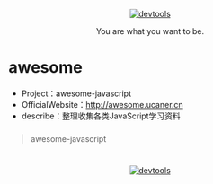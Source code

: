 <p align=center>
  <a href="https://github.com/Jasonandy/devtools">
    <img src="http://upload-images.jianshu.io/upload_images/7802425-9eb1bcd006e34aa6.png?imageMogr2/auto-orient/strip%7CimageView2/2/w/1240" alt="devtools" >
  </a>
</p>
<p align=center>
  You are what you want to be.
</p>

# awesome
* Project：awesome-javascript
* OfficialWebsite：http://awesome.ucaner.cn
* describe：整理收集各类JavaScript学习资料


###
> awesome-javascript


# 
<p align=center>
  <a href="https://github.com/Jasonandy/devtools">
    <img src="http://upload-images.jianshu.io/upload_images/7802425-bb910b4ae954107a.png?imageMogr2/auto-orient/strip%7CimageView2/2/w/1240" alt="devtools" >
  </a>
</p>